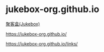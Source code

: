 # jukebox-org.github.io

[聚客盒(Jukebox)](http://jukebox.pipecraft.net/)

https://jukebox-org.github.io/

https://jukebox-org.github.io/links/
